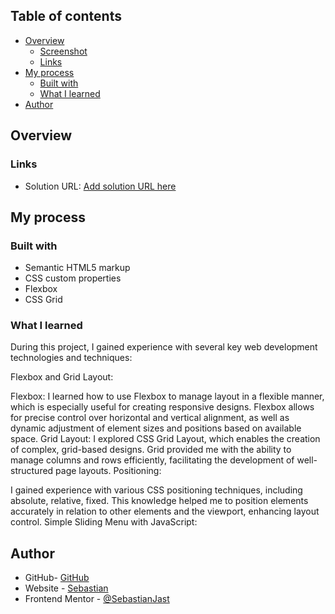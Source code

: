 ## Table of contents

- [Overview](#overview)
  - [Screenshot](#screenshot)
  - [Links](#links)
- [My process](#my-process)
  - [Built with](#built-with)
  - [What I learned](#what-i-learned)
- [Author](#author)

## Overview

### Links

- Solution URL: [Add solution URL here](https://sebastianjast.github.io/Personal-Site/)

## My process

### Built with

- Semantic HTML5 markup
- CSS custom properties
- Flexbox
- CSS Grid

### What I learned

During this project, I gained experience with several key web development technologies and techniques:

Flexbox and Grid Layout:

Flexbox: I learned how to use Flexbox to manage layout in a flexible manner, which is especially useful for creating responsive designs. Flexbox allows for precise control over horizontal and vertical alignment, as well as dynamic adjustment of element sizes and positions based on available space.
Grid Layout: I explored CSS Grid Layout, which enables the creation of complex, grid-based designs. Grid provided me with the ability to manage columns and rows efficiently, facilitating the development of well-structured page layouts.
Positioning:

I gained experience with various CSS positioning techniques, including absolute, relative, fixed. This knowledge helped me to position elements accurately in relation to other elements and the viewport, enhancing layout control.
Simple Sliding Menu with JavaScript:

## Author

- GitHub- [GitHub](https://github.com/SebastianJast)
- Website - [Sebastian](https://sebastianjast.github.io/Responsive_CV/)
- Frontend Mentor - [@SebastianJast](https://www.frontendmentor.io/profile/SebastianJast)
